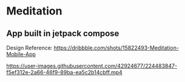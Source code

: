 # Meditation
<h2>App built in jetpack compose</h2>

Design Reference: https://dribbble.com/shots/15822493-Meditation-Mobile-App



https://user-images.githubusercontent.com/42924677/224483847-f5ef312e-2a66-46f9-89ba-ea5c2b14cbff.mp4


